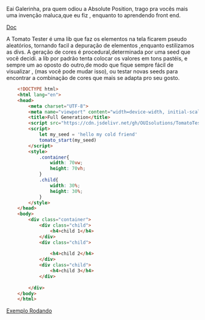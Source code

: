 Eai Galerinha, pra quem odiou a Absolute Position, trago pra vocês mais uma invenção maluca,que eu fiz , enquanto to aprendendo front end.

[Doc](https://ouisolutions.github.io/TomatoTestter/)

A Tomato Tester é uma lib que faz os elementos na tela ficarem pseudo aleatórios, tornando facil a depuração de elementos ,enquanto estilizamos as divs. A geração de cores é procedural,determinada por uma seed que você decidi. a lib por padrão tenta colocar os valores em tons pastéis, e sempre um ao oposto do outro,de modo que fique sempre fácil de visualizar , (mas você pode mudar isso),  ou testar novas seeds para encontrar a combinação de cores que mais se adapta pro seu gosto.
```html
    <!DOCTYPE html>
    <html lang="en">
    <head>
        <meta charset="UTF-8">
        <meta name="viewport" content="width=device-width, initial-scale=1.0">
        <title>Full Generation</title>
        <script src="https://cdn.jsdelivr.net/gh/OUIsolutions/TomatoTestter@main/versions/TomatoTestter_v0.956.js"></script>
        <script>
            let my_seed = 'hello my cold friend'
            tomato_start(my_seed)
        </script>
        <style>
            .container{
                width: 70vw;
                height: 70vh;
            }
            .child{
                width: 30%;
                height: 30%;
            }
        </style>
    </head>
    <body>
        <div class="container">
            <div class="child">
                <h4>child 1</h4>
            </div>
            <div class="child">
    
                <h4>child 2</h4>
            </div>
            <div class="child">
                <h4>child 3</h4>
            </div>
       
        </div>
    </body>
    </html>
```


[Exemplo Rodando](https://ouisolutions.github.io/TomatoTestter/internal/exemples/full.html)